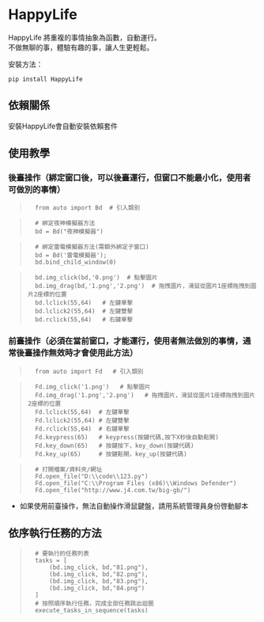 # HappyLife

HappyLife 將重複的事情抽象為函數，自動運行。  
不做無聊的事，體驗有趣的事，讓人生更輕鬆。

安裝方法：
```shell
pip install HappyLife
```
## 依賴關係

安裝HappyLife會自動安裝依賴套件


## 使用教學

### 後臺操作（綁定窗口後，可以後臺運行，但窗口不能最小化，使用者可做別的事情）

>       from auto import Bd  # 引入類別

>       # 綁定夜神模擬器方法  
>       bd = Bd("夜神模擬器")

>       # 綁定雷電模擬器方法(需額外綁定子窗口)  
>       bd = Bd('雷電模擬器');  
>       bd.bind_child_window(0)

>       bd.img_click(bd,'0.png')  # 點擊圖片  
>       bd.img_drag(bd,'1.png','2.png')  # 拖拽圖片，滑鼠從圖片1座標拖拽到圖片2座標的位置  
>       bd.lclick(55,64)   # 左鍵單擊  
>       bd.lclick2(55,64)  # 左鍵雙擊  
>       bd.rclick(55,64)   # 右鍵單擊  


### 前臺操作（必須在當前窗口，才能運行，使用者無法做別的事情，通常後臺操作無效時才會使用此方法）

>       from auto import Fd   # 引入類別

>       Fd.img_click('1.png')   # 點擊圖片  
>       Fd.img_drag('1.png','2.png')   # 拖拽圖片，滑鼠從圖片1座標拖拽到圖片2座標的位置  
>       Fd.lclick(55,64)  # 左鍵單擊  
>       Fd.lclick2(55,64) # 左鍵雙擊  
>       Fd.rclick(55,64)  # 右鍵單擊  
>       Fd.keypress(65)   # keypress(按鍵代碼,按下X秒後自動鬆開)  
>       Fd.key_down(65)   # 按鍵按下，key_down(按鍵代碼)  
>       Fd.key_up(65)     # 按鍵鬆開，key_up(按鍵代碼)  

>       # 打開檔案/資料夾/網址  
>       Fd.open_file("D:\\code\\123.py")  
>       Fd.open_file("C:\\Program Files (x86)\\Windows Defender")  
>       Fd.open_file("http://www.j4.com.tw/big-gb/")  

* 如果使用前臺操作，無法自動操作滑鼠鍵盤，請用系統管理員身份啓動腳本

## 依序執行任務的方法

>       # 要執行的任務列表
>       tasks = [
>           (bd.img_click, bd,"81.png"),
>           (bd.img_click, bd,"82.png"),
>           (bd.img_click, bd,"83.png"),
>           (bd.img_click, bd,"84.png")
>       ]
>       # 按照順序執行任務，完成全部任務跳出迴圈
>       execute_tasks_in_sequence(tasks)







